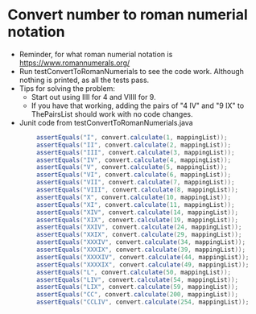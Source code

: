 Convert number to roman numerial notation
==========================================

  * Reminder, for what roman numerial notation is https://www.romannumerals.org/
  * Run testConvertToRomanNumerials to see the code work. Although nothing is printed, as all the tests pass.
  * Tips for solving the problem: 
    * Start out using IIII for 4 and VIIII for 9.  
    * If you have that working, adding the pairs of "4 IV" and "9 IX" to ThePairsList should work with no code changes.
  * Junit code from testConvertToRomanNumerials.java
```java
        assertEquals("I", convert.calculate(1, mappingList));
        assertEquals("II", convert.calculate(2, mappingList));
        assertEquals("III", convert.calculate(3, mappingList));
        assertEquals("IV", convert.calculate(4, mappingList));
        assertEquals("V", convert.calculate(5, mappingList));
        assertEquals("VI", convert.calculate(6, mappingList));
        assertEquals("VII", convert.calculate(7, mappingList));
        assertEquals("VIII", convert.calculate(8, mappingList));
        assertEquals("X", convert.calculate(10, mappingList));
        assertEquals("XI", convert.calculate(11, mappingList));
        assertEquals("XIV", convert.calculate(14, mappingList));
        assertEquals("XIX", convert.calculate(19, mappingList));
        assertEquals("XXIV", convert.calculate(24, mappingList));
        assertEquals("XXIX", convert.calculate(29, mappingList));
        assertEquals("XXXIV", convert.calculate(34, mappingList));
        assertEquals("XXXIX", convert.calculate(39, mappingList));
        assertEquals("XXXXIV", convert.calculate(44, mappingList));
        assertEquals("XXXXIX", convert.calculate(49, mappingList));
        assertEquals("L", convert.calculate(50, mappingList));
        assertEquals("LIV", convert.calculate(54, mappingList));
        assertEquals("LIX", convert.calculate(59, mappingList));
        assertEquals("CC", convert.calculate(200, mappingList));
        assertEquals("CCLIV", convert.calculate(254, mappingList));
```
